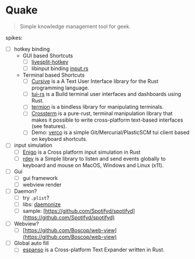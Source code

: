 # Quake

> Simple knowledge management tool for geek.


spikes:

- [ ] hotkey binding
  - GUI based Shortcuts
    - [ ] [livesplit-hotkey](https://github.com/LiveSplit/livesplit-core/tree/master/crates/livesplit-hotkey)
    - [ ] libinput binding [input.rs](https://github.com/Smithay/input.rs)
  - Terminal based Shortcuts
    - [ ] [Cursive](https://github.com/gyscos/Cursive) is a  A Text User Interface library for the Rust programming language.
    - [ ] [tui-rs](https://github.com/fdehau/tui-rs) is a  Build terminal user interfaces and dashboards using Rust.
    - [ ] [termion](https://crates.io/crates/termion) is a bindless library for manipulating terminals.
    - [ ] [Crossterm](https://github.com/crossterm-rs/crossterm) is a pure-rust, terminal manipulation library that makes it possible to write cross-platform text-based interfaces (see features).
    - [ ] Demo: [verco](https://github.com/vamolessa/verco) is a simple Git/Mercurial/PlasticSCM tui client based on keyboard shortcuts.
- [ ] input simulation
  - [ ] [Enigo](https://github.com/Enigo-rs/Enigo) is a  Cross platform input simulation in Rust 
  - [ ] [rdev](https://github.com/Narsil/rdev) is a Simple library to listen and send events globally to keyboard and mouse on MacOS, Windows and Linux (x11).
- [ ] Gui
  - [ ] gui framework 
  - [ ] webview render
- [ ] Daemon? 
  - [ ] try `.plist`?
  - [ ] libs: [daemonize](https://github.com/knsd/daemonize)
  - [ ] sample: [https://github.com/Spotifyd/spotifyd](https://github.com/Spotifyd/spotifyd)
- [ ] Webview?
  - [ ] [https://github.com/Boscop/web-view](https://github.com/Boscop/web-view)
- [ ] Global auto fill
  - [ ] [espanso](https://github.com/federico-terzi/espanso) is a  Cross-platform Text Expander written in Rust.